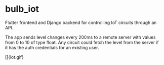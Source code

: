 # bulb_iot
Flutter frontend and Django backend for controlling IoT circuits through an API.

The app sends level changes every 200ms to a remote server with values from 0 to 10 of type float. Any 
circuit could fetch the level from the server if it has the auth credentials for an existing user.

[]{iot.gif}
